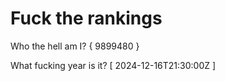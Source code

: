 # Fuck the rankings

Who the hell am I?
{ 9899480 }

What fucking year is it?
[ 2024-12-16T21:30:00Z ]

